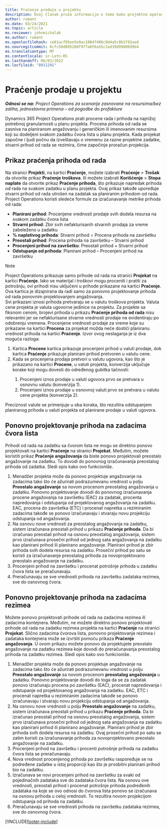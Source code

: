 ```yaml
---
title: Praćenje prodaje u projektu
description: Ovaj članak pruža informacije o tome kako projektne operacije prate napredak u odnosu na prihode od rada na projektu.
author: rumant
ms.date: 03/24/2021
ms.topic: article
ms.reviewer: johnmichalak
ms.author: rumant
ms.openlocfilehash: ce61acf95ee5e9ac10047406c9d4a5c9b1f92aad
ms.sourcegitcommit: 6cfc50d89528df977a8f6a55c1ad39d99800d9b4
ms.translationtype: MT
ms.contentlocale: sr-Latn-RS
ms.lasthandoff: 06/03/2022
ms.locfileid: "8911291"
---
```

# <a name="project-sales-tracking"></a>Praćenje prodaje u projektu

_**Odnosi se na:** Project Operations za scenarije zasnovane na resursima/bez zaliha, jednostavna primena – od pogodbe do profakture_

Dynamics 365 Project Operations prati procene rada i prihoda na najnižoj potrebnoj granularnosti u planu projekta. Procena prihoda od rada se zasniva na planiranom angažovanju i generičkim ili imenovanim resursima koji su dodeljeni svakom zadatku čvora lista u planu projekta. Kada projekat započne i ljudi počnu da izveštavaju o vremenu za razne projektne zadatke, stvarni prihod od rada se rezimira, čime započinje proračun projekcija.

## <a name="labor-revenue-tracking-view"></a>Prikaz praćenja prihoda od rada

Na stranici **Projekti**, na kartici **Praćenje**, možete izabrati **Praćenje** > **Trošak** da otvorite prikaz **Praćenje troškova**. Ili možete izabrati **Korišćenje** > **Stopa naplate** da otvorite prikaz **Praćenje prihoda**, što prikazuje napredak prihoda od rada na svakom zadatku u planu projekta. Ovaj prikaz takođe upoređuje stvarni prihod od rada utrošen na zadatak sa planiranim prihodom od rada. Project Operations koristi sledeće formule za izračunavanje metrike prihoda od rada:

- **Planirani prihod**: Procenjene vrednosti prodaje svih dodela resursa na svakom zadatku čvora lista
- **Stvarni prihod**: Zbir svih nefakturisanih stvarnih prodaja za vreme zabeleženo u zadatku
- **% naplativog prihoda**: Stvarni prihod ÷ Procena prihoda na završetku
- **Preostali prihod**: Procena prihoda na završetku – Stvarni prihod
- **Procenjeni prihod na završetku**: Preostali prihod + Stvarni prihod
- **Odstupanje od prihoda**: Planirani prihod – Procenjeni prihod na završetku


> [!NOTE]
> Project Operations prikazuje samo prihode od rada na stranici **Projekat** na kartici **Praćenje**. Iako se materijal i troškovi mogu proceniti i pratiti za potrošnju, ovi prihodi nisu uključeni u prihode prikazane na kartici **Praćenje**. Ova kartica je dizajnirana da radi samo za ponovno projektovanje prihoda od rada ponovnim projektovanjem angažovanja.  
> Svi prikazani iznosi prihoda pretvaraju se u valutu troškova projekta. Valuta cene projekta je valuta ugovorne jedinice na projektu. Za projekte sa fiksnom cenom, brojevi prihoda u prikazu **Praćenje prihoda od rada** nisu relevantni jer se nefakturisane stvarne vrednosti prodaje ne evidentiraju po odobrenju vremena.
> Procenjene vrednosti prodaje za vreme koje su prikazane na kartici **Procena** za projekat možda neće dostići planiranu vrednost prihoda na kartici **Praćenje**. Izvor ovog neslaganja je iz dva moguća razloga:
><ol>
   ><li> Kartica <b>Procene</b> kartica prikazuje procenjeni prihod u valuti prodaje, dok kartica <b>Praćenje</b> prikazuje planirani prihod pretvoren u valutu cene. </li>
   ><li> Kada se procenjena prodaja pretvori u valutu ugovora, kao što je prikazano na kartici <b>Procene</b>, u valuti projekta, konverzija uključuje korake koji mogu dovesti do određenog gubitka tačnosti: </li>
><ol>
><li> Procenjeni iznos prodaje u valuti ugovora prvo se pretvara u osnovnu valutu (konverzija 1).</li>
><li> Procenjeni iznos prodaje u osnovnoj valuti prvo se pretvara u valutu cene projekta (konverzija 2). </li>
></ol>
></ol>
> Preciznost valute se primenjuje u oba koraka, što rezultira odstupanjem planiranog prihoda u valuti projekta od planirane prodaje u valuti ugovora.
   

## <a name="reprojecting-revenues-on-leaf-node-tasks"></a>Ponovno projektovanje prihoda na zadacima čvora lista

Prihodi od rada na zadatku sa čvorom lista ne mogu se direktno ponovo projektovati na kartici **Praćenje** na stranici **Projekat**. Međutim, možete koristiti prikaz **Praćenje angažovanja** da biste ponovo projektovali preostalo angažovanje na zadatku. To dovodi do ponovnog izračunavanja preostalog prihoda od zadatka. Sledi opis kako ovo funkcioniše.

1. Menadžer projekta može da ponovo projektuje angažovanje na zadacima tako što će ažurirati podrazumevanu vrednost u polju **Preostalo angažovanje** sa novom procenom preostalog angažovanja u zadatku. Ponovno projektovanje dovodi do ponovnog izračunavanja procene angažovanja na završetku (EAC) za zadatak, procenta napredovanja i odstupanja od projektovanog angažovanja na zadatku. EAC, procena do završetka (ETC) i procenat napretka u rezimiranim zadacima takođe se ponovo izračunavaju i stvaraju novu projekciju odstupanja od angažovanja.
2. Na osnovu nove vrednosti za preostalog angažovanja na zadatku, sistem izračunava preostali prihod u prikazu **Praćenje prihoda**. Da bi izračunao preostali prihod na osnovu preostalog angažovanja, sistem prvo izračunava prosečni prihod od jednog sata angažovanja na zadatku kao planirani prihod ili planirano angažovanje. Planirani prihod je zbir prihoda svih dodela resursa na zadatku. Prosečni prihod po satu se koristi za izračunavanje preostalog prihoda za novoprojektovano preostalo angažovanje na zadatku.
3. Procenjeni prihod na završetku i procenat potrošnje prihoda u zadatku čvora lista se preračunavaju.
4. Preračunavaju se sve vrednosti prihoda na završetku zadataka rezimea, sve do osnovnog čvora.

## <a name="reprojecting-revenues-on-summary-tasks"></a>Ponovno projektovanje prihoda na zadacima rezimea

Možete ponovo projektovati prihode od rada na zadacima rezimea ili zadacima kontejnera. Međutim, ne možete direktno ponovo projektovati prihode od rada na zadatku rezimea projekta na kartici **Praćenje** na stranici **Projekat**. Slično zadacima čvorova lista, ponovno projektovanje rezimea i zadataka kontejnera može se izvršiti pomoću prikaza **Praćenje angažovanja**. U ovom prikazu možete ponovo da projektujete preostalo angažovanje na zadatku rezimea koje dovodi do preračunavanja preostalog prihoda na zadatku rezimea. Sledi opis kako ovo funkcioniše.

1. Menadžer projekta može da ponovo projektuje angažovanje na zadacima tako što će ažurirati podrazumevanu vrednost u polju **Preostalo angažovanje** sa novom procenom **preostalog angažovanja** u zadatku. Ponovno projektovanje dovodi do toga da se za zadatak ponovo izračunaju procena po završetku (EAC), procenat napredovanja i odstupanje od projektovanog angažovanja na zadatku. EAC, ETC i procenat napretka u rezimiranim zadacima takođe se ponovo izračunavaju i stvaraju novu projekciju odstupanja od angažovanja.
2. Na osnovu nove vrednosti u polju **Preostalo angažovanje** na zadatku, sistem izračunava preostali prihod u prikazu **Praćenje prihoda**. Da bi izračunao preostali prihod na osnovu preostalog angažovanja, sistem prvo izračunava prosečni prihod od jednog sata angažovanja na zadatku kao planirani prihod ili planirano angažovanje. Planirani prihod je zbir prihoda svih dodela resursa na zadatku. Ovaj prosečni prihod po satu se zatim koristi za izračunavanje prihoda za novoprojektovano preostalo angažovanje na zadatku.
3. Procenjeni prihod na završetku i procenti potrošnje prihoda na zadatku čvora lista se preračunavaju.
4. Nova vrednost procenjenog prihoda po završetku raspoređuje se na podređene zadatke u istoj proporciji kao što je prvobitni planirani prihod bio na zadatku.
5. Izračunava se novi procenjeni prihod na završetku za svaki od pojedinačnih zadataka sve do zadataka čvora lista. Na osnovu ove vrednosti, preostali prihod i procenat potrošnje prihoda podređenih zadataka na koje se ovo odnosi do čvorova lista ponovo se izračunava na osnovu prihoda u celoj vrednosti. To rezultira novom projekcijom odstupanja od prihoda na zadatku. 
6. Preračunavaju se sve vrednosti prihoda na završetku zadataka rezimea, sve do osnovnog čvora.


[!INCLUDE[footer-include](../includes/footer-banner.md)]

